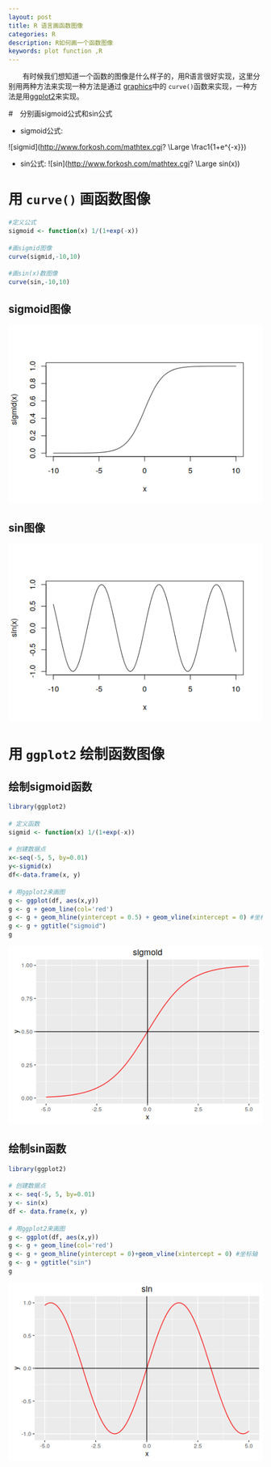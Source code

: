 ```yaml
---
layout: post
title: R 语言画函数图像
categories: R
description: R如何画一个函数图像
keywords: plot function ,R
---
```


　　有时候我们想知道一个函数的图像是什么样子的，用R语言很好实现，这里分别用两种方法来实现一种方法是通过 [graphics](https://stat.ethz.ch/R-manual/R-devel/library/graphics/html/00Index.html)中的
`curve()`函数来实现，一种方法是用[ggplot2](https://cran.r-project.org/web/packages/ggplot2/index.html)来实现。

#　分别画sigmoid公式和sin公式

* sigmoid公式:

![sigmid](http://www.forkosh.com/mathtex.cgi? \Large \frac1{1+e^{-x}})

* sin公式:
![sin](http://www.forkosh.com/mathtex.cgi? \Large sin(x))


# 用 `curve()` 画函数图像

```r
#定义公式
sigmoid <- function(x) 1/(1+exp(-x))

#画sigmid图像
curve(sigmid,-10,10)

#画sin(x)数图像
curve(sin,-10,10)
```

## sigmoid图像

![sigmoid](/images/posts/R/sigmoid_curve.png)

## sin图像
![sin](/images/posts/R/sin_curve.png)

# 用 `ggplot2` 绘制函数图像

## 绘制sigmoid函数

```r
library(ggplot2)

# 定义函数
sigmid <- function(x) 1/(1+exp(-x))

# 创建数据点
x<-seq(-5, 5, by=0.01)
y<-sigmid(x)
df<-data.frame(x, y)

# 用ggplot2来画图
g <- ggplot(df, aes(x,y))
g <- g + geom_line(col='red')
g <- g + geom_hline(yintercept = 0.5) + geom_vline(xintercept = 0) #坐标轴
g <- g + ggtitle("sigmoid")
g

```

![sigmoid](/images/posts/R/sigmoid_ggplot2.png)

## 绘制sin函数

```r
library(ggplot2)

# 创建数据点
x <- seq(-5, 5, by=0.01)
y <- sin(x)
df <- data.frame(x, y)

# 用ggplot2来画图
g <- ggplot(df, aes(x,y))
g <- g + geom_line(col='red')
g <- g + geom_hline(yintercept = 0)+geom_vline(xintercept = 0) #坐标轴
g <- g + ggtitle("sin")
g

```

![sigmoid](/images/posts/R/sin_ggplot2.png)